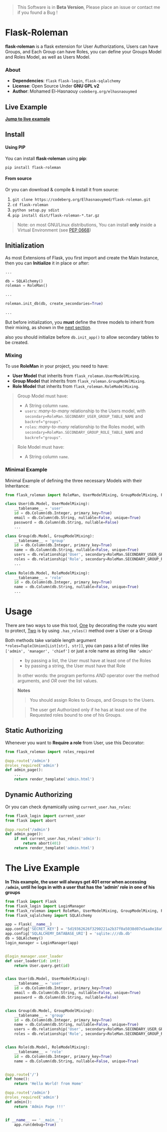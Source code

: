 
> This Software is in **Beta Version**, Please place an issue or contact me if you found a Bug !

# Flask-Roleman

**flask-roleman** is a flask extension for User Authorizations, Users can have Groups, 
and Each Group can have Roles, you can define your Groups Model and Roles Model, as well as Users Model.

### About

- **Dependencies**: `flask` `flask-login`, `flask-sqlalchemy`
- **License**: Open Source Under **GNU GPL v2**
- **Author**: Mohamed El-Hasnaouy `codeberg.org/elhasnaouymed`

## Live Example

[**Jump to live example**](#the-live-example)

## Install

#### Using PIP

You can install **flask-roleman** using **pip**:

```shell
pip install flask-roleman
```

#### From source

Or you can download & compile & install it from source:

1. `git clone https://codeberg.org/Elhasnaouymed/flask-roleman.git`
2. `cd flask-roleman`
3. `python setup.py sdist`
4. `pip install dist/flask-roleman-*.tar.gz`

> Note: on most GNU/Linux distributions, You can install **only** inside a Virtual Environment (see [PEP 0668](https://peps.python.org/pep-0668/))

## Initialization

As most Extensions of Flask, you first import and create the Main Instance, then you can **Initialize** it in place
or after:

```python
...

db = SQLAlchemy()
roleman = RoleMan()

...

roleman.init_db(db, create_secondaries=True)

...
```

But before initialization, you **must** define the three models to inherit from their mixing,
as shown in the [next section](#usage).

also you should initialize before `db.init_app()` to allow secondary tables to be created.

### Mixing

To use **RoleMan** in your project, you need to have:
 - **User Model** that inherits from `flask_roleman.UserModelMixing`.
 - **Group Model** that inherits from `flask_roleman.GroupModelMixing`.
 - **Role Model** that inherits from `flask_roleman.RoleModelMixing`.

> Group Model must have:
> - A String column `name`.
> - `users`: *many-to-many* relationship to the Users model, with `secondary=RoleMan.SECONDARY_USER_GROUP_TABLE_NAME` and `backref="groups"`.
> - `roles`: *many-to-many* relationship to the Roles model, with `secondary=RoleMan.SECONDARY_GROUP_ROLE_TABLE_NAME` and `backref="groups"`.

> Role Model must have:
> - A String column `name`.

### Minimal Example
Minimal Example of defining the three necessary Models with their Inheritance:

```python
from flask_roleman import RoleMan, UserModelMixing, GroupModelMixing, RoleModelMixing

class User(db.Model, UserModelMixing):
    __tablename__ = 'user'
    id = db.Column(db.Integer, primary_key=True)
    email = db.Column(db.String, nullable=False, unique=True)
    password = db.Column(db.String, nullable=False)
    ...

class Group(db.Model, GroupModelMixing):
    __tablename__ = 'group'
    id = db.Column(db.Integer, primary_key=True)
    name = db.Column(db.String, nullable=False, unique=True)
    users = db.relationship('User', secondary=RoleMan.SECONDARY_USER_GROUP_TABLE_NAME, backref="groups")
    roles = db.relationship('Role', secondary=RoleMan.SECONDARY_GROUP_ROLE_TABLE_NAME, backref="groups")
    ...
    
class Role(db.Model, RoleModelMixing):
    __tablename__ = 'role'
    id = db.Column(db.Integer, primary_key=True)
    name = db.Column(db.String, nullable=False, unique=True)
    ...
```

# Usage

There are two ways to use this tool, [One](#static-authorizing) by decorating the route you want to protect, 
[Two](#dynamic-authorizing) is by using `.has_roles()` method over a User or a Group

Both methods take variable length argument `*roles=Tuple[Union[List[str], str]]`, you can pass a list of roles like `['admin', 'manager', 'chief']`
or just a role name as string like `'admin'`

> * by passing a list, the User must have at least one of the Roles
> * by passing a string, the User must have that Role
> 
> In other words: the program performs *AND* operator over the method arguments, and *OR* over the list values.


> **Notes**
>> You should assign Roles to Groups, and Groups to the Users.
> 
>> The user get Authorized only if he has at least one of the Requested roles bound to one of his Groups.   

## Static Authorizing

Whenever you want to **Require a role** from User, use this Decorator:

```python
from flask_roleman import roles_required

@app.route('/admin')
@roles_required('admin')
def admin_page():
    ...
    return render_template('admin.html')
```

## Dynamic Authorizing

Or you can check dynamically using `current_user.has_roles`:

```python
from flask_login import current_user
from flask import abort

@app.route('/admin')
def admin_page():
    if not current_user.has_roles('admin'):
        return abort(401)
    return render_template('admin.html')
```


# The Live Example

**In This example, the user will always get 401 error when accessing `/admin`,
until he logs in with a user that has the 'admin' role in one of his groups**

```python
from flask import Flask
from flask_login import LoginManager
from flask_roleman import RoleMan, UserModelMixing, GroupModelMixing, RoleModelMixing, roles_required
from flask_sqlalchemy import SQLAlchemy

app = Flask(__name__)
app.config['SECRET_KEY'] = '5d19362626f3290221a2b37f0a5038d07e5aa0e18a9967ffcbedc69eaee4cce9'
app.config['SQLALCHEMY_DATABASE_URI'] = 'sqlite:///db.db'
db = SQLAlchemy()
login_manager = LoginManager(app)


@login_manager.user_loader
def user_loader(id: int):
    return User.query.get(id)


class User(db.Model, UserModelMixing):
    __tablename__ = 'user'
    id = db.Column(db.Integer, primary_key=True)
    email = db.Column(db.String, nullable=False, unique=True)
    password = db.Column(db.String, nullable=False)


class Group(db.Model, GroupModelMixing):
    __tablename__ = 'group'
    id = db.Column(db.Integer, primary_key=True)
    name = db.Column(db.String, nullable=False, unique=True)
    users = db.relationship('User', secondary=RoleMan.SECONDARY_USER_GROUP_TABLE_NAME, backref="groups")
    roles = db.relationship('Role', secondary=RoleMan.SECONDARY_GROUP_ROLE_TABLE_NAME, backref="groups")


class Role(db.Model, RoleModelMixing):
    __tablename__ = 'role'
    id = db.Column(db.Integer, primary_key=True)
    name = db.Column(db.String, nullable=False, unique=True)


@app.route('/')
def home():
    return 'Hello World! from Home'

@app.route('/admin')
@roles_required('admin')
def admin():
    return 'Admin Page !!!'


if __name__ == '__main__':
    app.run(debug=True)
```